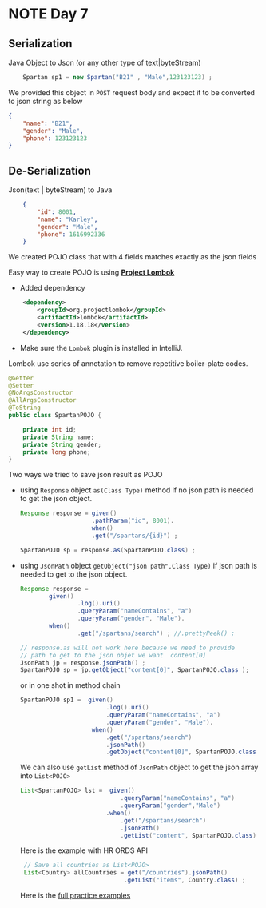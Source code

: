 # NOTE Day 7 

## Serialization

Java Object to Json (or any other type of text|byteStream)
   ```java
       Spartan sp1 = new Spartan("B21" , "Male",123123123) ; 
   ```
   We provided this object in `POST` request body and expect it to be converted to json string as below
```json
{
    "name": "B21",
    "gender": "Male",
    "phone": 123123123
}
```

## De-Serialization 
Json(text | byteStream) to Java
    
```json
    {
        "id": 8001,
        "name": "Karley",
        "gender": "Male",
        "phone": 1616992336
    }
```
We created POJO class that with 4 fields matches exactly as the json fields 

Easy way to create POJO is using [**Project Lombok**](https://projectlombok.org/features/all)
* Added dependency
```xml
    <dependency>
        <groupId>org.projectlombok</groupId>
        <artifactId>lombok</artifactId>
        <version>1.18.18</version>
    </dependency>
```
* Make sure the `Lombok` plugin is installed in IntelliJ.

Lombok use series of annotation to remove repetitive boiler-plate codes. 
```java
@Getter
@Setter
@NoArgsConstructor
@AllArgsConstructor
@ToString
public class SpartanPOJO {

    private int id;
    private String name;
    private String gender;
    private long phone;
}
```

Two ways we tried to save json result as POJO 
* using `Response` object `as(Class Type)` method if no json path is needed to get the json object. 
    ```java
    Response response = given()
                        .pathParam("id", 8001).
                        when()
                        .get("/spartans/{id}") ;

    SpartanPOJO sp = response.as(SpartanPOJO.class) ;
    ```
* using `JsonPath` object `getObject("json path",Class Type)` if json path is needed to get to the json object.
    ```java
    Response response =
            given()
                    .log().uri()
                    .queryParam("nameContains", "a")
                    .queryParam("gender", "Male").
            when()
                    .get("/spartans/search") ; //.prettyPeek() ;

    // response.as will not work here because we need to provide
    // path to get to the json objet we want  content[0]
    JsonPath jp = response.jsonPath() ;
    SpartanPOJO sp = jp.getObject("content[0]", SpartanPOJO.class );
    ```
  or in one shot in method chain
    ```java
    SpartanPOJO sp1 =  given()
                            .log().uri()
                            .queryParam("nameContains", "a")
                            .queryParam("gender", "Male").
                        when()
                            .get("/spartans/search")
                            .jsonPath()
                            .getObject("content[0]", SpartanPOJO.class );
    ```

  We can also use `getList` method of `JsonPath` object to get the json array into `List<POJO>`
    ```java
    List<SpartanPOJO> lst =  given()
                                .queryParam("nameContains", "a")
                                .queryParam("gender","Male")
                            .when()
                                .get("/spartans/search")
                                .jsonPath()
                                .getList("content", SpartanPOJO.class) ;
    ```
  Here is the example with HR ORDS API 
   ```java
    // Save all countries as List<POJO>
    List<Country> allCountries = get("/countries").jsonPath()
                                .getList("items", Country.class) ;
   ```
  Here is the [full practice examples](HR_ORDS_API_DeserializationTest.java)











